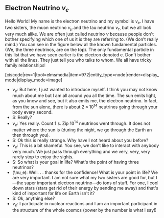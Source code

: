 ## Electron Neutrino $\nu_e$ 

Hello World! My name is the electron neutrino and my symbol is $\nu_e$. I have two sisters, the muon neutrino $\nu_\mu$ and the tau neutrino $\nu_\tau$, but we all look very much alike. We are often just called neutrino $\nu$ because people don't bother specifying which one of us it is they are referring to. (We don't really mind.) You can see in the figure below all the known fundamental particles. (We, the three neutrinos, are on the top). The only fundamental particle in this list that we have seen earlier is the electron denoted e. Don't bother with all the lines. They just tell you who talks to whom. We all have tricky family relationships!

[ciscode|rev=1|tool=elmsmedia|item=972|entity_type=node|render=display_mode|display_mode=image]

- $\nu_e$: But here, I just wanted to introduce myself. I think you may not know much about me but I am all around you all the time. The sun emits light, as you know and see, but it also emits me, the electron neutrino. In fact, from the sun alone, there is about $2\times 10^{14}$ neutrinos going through your body every second.
- S: Really?
- $\nu_e$: Yes really. Count 1 s. Zip $10^{14}$ neutrinos went through. It does not matter where the sun is (during the night, we go through the Earth an then through you).
- S: Ok this is really strange. Why have I not heard about you before?
- $\nu_e$: This is a bit shameful. You see, we don't like to interact with anybody very much. We just pass through everything and we very, very, very rarely stop to enjoy the sights.
- S: So what is your goal in life? What's the point of having three neutrinos?
- \(\nu_e\): Well. . . thanks for the confidence! What is your point in life? We are very important. I am not sure what my two sisters are good for, but I—the super important electron neutrino—do tons of stuff. For one, I cool down stars (stars get rid of their energy by sending me away) and that's kind of important for life on Earth isn't it?
- S: Ok, anything else?
- $\nu_e$: I participate in nuclear reactions and I am an important participant in the structure of the whole cosmos (power by the number is what I say!)